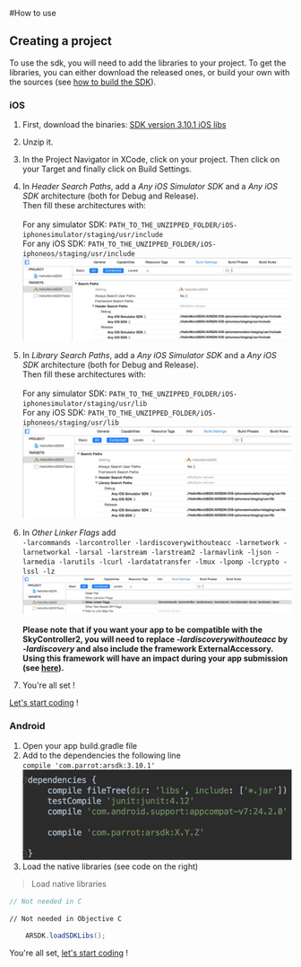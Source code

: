 #How to use

## Creating a project

To use the sdk, you will need to add the libraries to your project. To get the libraries, you can either download the released ones, or build your own with the sources (see [how to build the SDK](#how-to-build-the-sdk)).

### iOS

1. First, download the binaries: [SDK version 3.10.1 iOS libs](https://github.com/Parrot-Developers/arsdk_manifests/releases/download/ARSDK3_version_3_10_1/ARSDK3_iOS_3_10_1.zip)
2. Unzip it.
3. In the Project Navigator in XCode, click on your project. Then click on your Target and finally click on Build Settings.
4. In *Header Search Paths*, add a *Any iOS Simulator SDK* and a *Any iOS SDK* architecture (both for Debug and Release). <br/>Then fill these architectures with:<br/><br/>
    For any simulator SDK: 
    `PATH_TO_THE_UNZIPPED_FOLDER/iOS-iphonesimulator/staging/usr/include`<br/>
    For any iOS SDK: `PATH_TO_THE_UNZIPPED_FOLDER/iOS-iphoneos/staging/usr/include`<br/>
    ![alt text](../images/ios_header_search_paths.png "Add the include path")

5. In *Library Search Paths*, add a *Any iOS Simulator SDK* and a *Any iOS SDK* architecture (both for Debug and Release). <br/>Then fill these architectures with:<br/><br/>
    For any simulator SDK: `PATH_TO_THE_UNZIPPED_FOLDER/iOS-iphonesimulator/staging/usr/lib`<br/>
    For any iOS SDK: `PATH_TO_THE_UNZIPPED_FOLDER/iOS-iphoneos/staging/usr/lib`<br/>
   ![alt text](../images/ios_library_search_paths.png "Add the lib path")
6. In *Other Linker Flags* add <br/>
    `-larcommands -larcontroller -lardiscoverywithouteacc -larnetwork -larnetworkal -larsal -larstream -larstream2 -larmavlink -ljson -larmedia -larutils -lcurl -lardatatransfer -lmux -lpomp -lcrypto -lssl -lz`<br/>
    ![alt text](../images/ios_other_linker_flags.png "Add the libs")<br/><br/>
    **Please note that if you want your app to be compatible with the SkyController2, you will need to replace *-lardiscoverywithouteacc* by *-lardiscovery* and also include the framework ExternalAccessory. Using this framework will have an impact during your app submission (see [here](https://developer.apple.com/library/ios/featuredarticles/ExternalAccessoryPT/Introduction/Introduction.html#//apple_ref/doc/uid/TP40009502)).**
7. You're all set !


[Let's start coding](#start-coding) !

### Android

1. Open your app build.gradle file
2. Add to the dependencies the following line <br/>
    `compile 'com.parrot:arsdk:3.10.1'`
    ![alt text](../images/android_add_dependency.png "Add the dependency")
3. Load the native libraries (see code on the right)

<!-- Put code samples after the list to avoid going back to 1. -->

> Load native libraries

```c
// Not needed in C
```

```objective_c
// Not needed in Objective C
```

```java
    ARSDK.loadSDKLibs();
```

You're all set, [let's start coding](#start-coding) !

